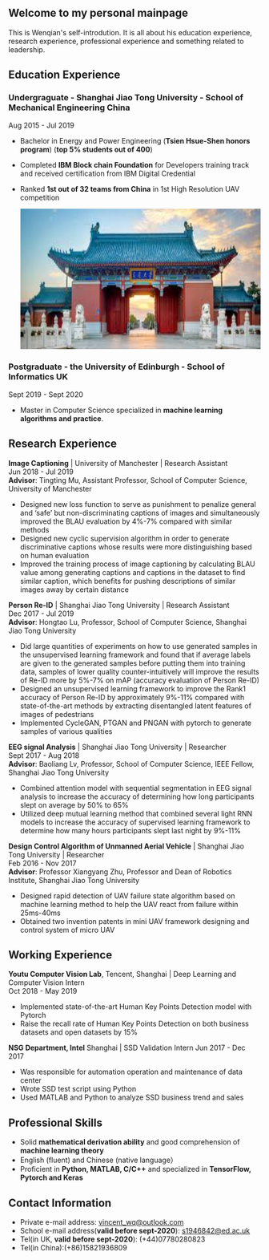 ## Welcome to my personal mainpage 

This is Wenqian's self-introdution. It is all about his education experience, research experience, professional experience and something related to leadership. 

## Education Experience

### Undergraguate - Shanghai Jiao Tong University - School of Mechanical Engineering China   
Aug 2015 - Jul 2019
* Bachelor in Energy and Power Engineering (__Tsien Hsue-Shen honors program__) (__top 5% students out of 400__)
* Completed __IBM Block chain Foundation__ for Developers training track and received certification from IBM Digital Credential
* Ranked __1st out of 32 teams from China__ in 1st High Resolution UAV competition 

  <div align=center><img width="560" height="280" src="/images/sjtu.jpeg">

### Postgraduate - the University of Edinburgh - School of Informatics UK   
Sept 2019 - Sept 2020
* Master in Computer Science specialized in __machine learning algorithms and practice__.

## Research Experience
**Image Captioning** | University of Manchester | Research Assistant       
Jun 2018 - Jul 2019   
**Advisor**: Tingting Mu, Assistant Professor, School of Computer Science, University of Manchester
* Designed new loss function to serve as punishment to penalize general and ‘safe’ but non-discriminating captions of images and simultaneously improved the BLAU evaluation by 4%-7% compared with similar methods
* Designed new cyclic supervision algorithm in order to generate discriminative captions whose results were more distinguishing based on human evaluation
* Improved the training process of image captioning by calculating BLAU value among generating captions and captions in the dataset to find similar caption, which benefits for pushing descriptions of similar images away by certain distance


**Person Re-ID** | Shanghai Jiao Tong University | Research Assistant      
Dec 2017 - Jul 2019   
**Advisor**: Hongtao Lu, Professor, School of Computer Science, Shanghai Jiao Tong University
* Did large quantities of experiments on how to use generated samples in the unsupervised learning framework and found that if average labels are given to the generated samples before putting them into training data, samples of lower quality counter-intuitively will improve the results of Re-ID more by 5%-7% on mAP (accuracy evaluation of Person Re-ID)
* Designed an unsupervised learning framework to improve the Rank1 accuracy of Person Re-ID by approximately 9%-11% compared with state-of-the-art methods by extracting disentangled latent features of images of pedestrians
* Implemented CycleGAN, PTGAN and PNGAN with pytorch to generate samples of various qualities


**EEG signal Analysis** | Shanghai Jiao Tong University | Researcher   
Sept 2017 - Aug 2018  
**Advisor**: Baoliang Lv, Professor, School of Computer Science, IEEE Fellow, Shanghai Jiao Tong University
* Combined attention model with sequential segmentation in EEG signal analysis to increase the accuracy of determining how long participants slept on average by 50% to 65%
* Utilized deep mutual learning method that combined several light RNN models to increase the accuracy of supervised learning framework to determine how many hours participants slept last night by 9%-11%


**Design Control Algorithm of Unmanned Aerial Vehicle** | Shanghai Jiao Tong University | Researcher    
Feb 2016 - Nov 2017   
**Advisor**: Professor Xiangyang Zhu, Professor and Dean of Robotics Institute, Shanghai Jiao Tong University
* Designed rapid detection of UAV failure state algorithm based on machine learning method to help the UAV react from failure within 25ms-40ms
* Obtained two invention patents in mini UAV framework designing and control system of micro UAV

## Working Experience
**Youtu Computer Vision Lab**, Tencent, Shanghai | Deep Learning and Computer Vision Intern     
Oct 2018 - May 2019
* Implemented state-of-the-art Human Key Points Detection model with Pytorch
* Raise the recall rate of Human Key Points Detection on both business datasets and open datasets by 15%


**NSG Department, Intel** Shanghai | SSD Validation Intern
Jun 2017 - Dec 2017
* Was responsible for automation operation and maintenance of data center
* Wrote SSD test script using Python
* Used MATLAB and Python to analyze SSD business trend and sales

## Professional Skills
* Solid **mathematical derivation ability** and good comprehension of **machine learning theory**
* English (fluent) and Chinese (native language）
* Proficient in **Python, MATLAB, C/C++** and specialized in **TensorFlow, Pytorch and Keras**

## Contact Information
* Private e-mail address: vincent_wq@outlook.com
* School e-mail address(**valid before sept-2020**): s1946842@ed.ac.uk
* Tel(in UK, **valid before sept-2020**): (+44)07780280823
* Tel(in China):(+86)15821936809
